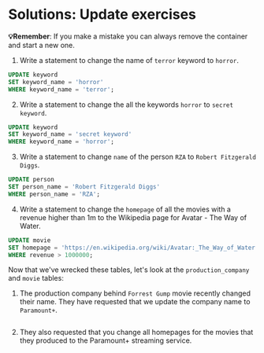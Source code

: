 # Solutions: Update exercises

**💡Remember**:
If you make a mistake you can always remove the container and start a new one.

1. Write a statement to change the name of `terror` keyword to `horror`.

```sql
UPDATE keyword
SET keyword_name = 'horror'
WHERE keyword_name = 'terror';
```

2. Write a statement to change the all the keywords `horror` to `secret keyword`. 

```sql
UPDATE keyword
SET keyword_name = 'secret keyword'
WHERE keyword_name = 'horror';
```

3. Write a statement to change `name` of the person `RZA` to `Robert Fitzgerald Diggs`.

```sql
UPDATE person
SET person_name = 'Robert Fitzgerald Diggs'
WHERE person_name = 'RZA';
```

4. Write a statement to change the `homepage` of all the movies with a revenue higher than 1m to the Wikipedia page for Avatar - The Way of Water. 

```sql
UPDATE movie
SET homepage = 'https://en.wikipedia.org/wiki/Avatar:_The_Way_of_Water'
WHERE revenue > 1000000;
```

Now that we've wrecked these tables, let's look at the `production_company` and `movie` tables:

1. The production company behind `Forrest Gump` movie recently changed their name. They have requested that we update the company name to `Paramount+`.

```sql
```

2. They also requested that you change all homepages for the movies that they produced to the Paramount+ streaming service. 

```sql
```
